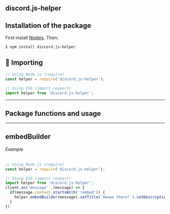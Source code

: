 
## discord.js-helper

## Installation of the package

First install [Nodejs](http://nodejs.org/). Then:

```bash
$ npm install discord.js-helper
```

## 🤟 Importing

```js
// Using Node.js (require)
const helper = require('discord.js-helper');

// Using ES6 (import /export)
import helper from 'discord.js-helper';
```

----

## Package functions and usage

---

## embedBuilder

###### Example

```js
// Using Node.js (require)
const helper = require('discord.js-helper');

// Using ES6 (import /export)
import helper from 'discord.js-helper';
client.on('message' ,(message) => {
  if(message.content.startsWith('!embed')) {
    helper.embedBuilder(message).setTitle(`Hewwo there!`).setDescription(`Howe are you doin?! ☺`)
  }
})
```

